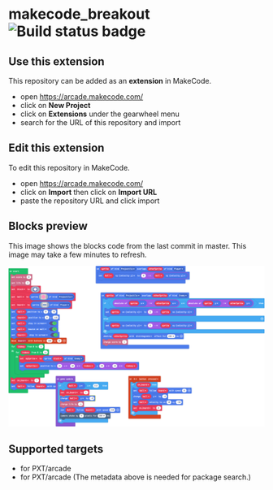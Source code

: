 # makecode_breakout ![Build status badge](https://github.com/japanuspus/makecode_breakout/workflows/MakeCode/badge.svg)



## Use this extension

This repository can be added as an **extension** in MakeCode.

* open https://arcade.makecode.com/
* click on **New Project**
* click on **Extensions** under the gearwheel menu
* search for the URL of this repository and import

## Edit this extension

To edit this repository in MakeCode.

* open https://arcade.makecode.com/
* click on **Import** then click on **Import URL**
* paste the repository URL and click import

## Blocks preview

This image shows the blocks code from the last commit in master.
This image may take a few minutes to refresh.

![A rendered view of the blocks](https://github.com/japanuspus/makecode_breakout/raw/master/.makecode/blocks.png)

## Supported targets

* for PXT/arcade
* for PXT/arcade
(The metadata above is needed for package search.)

